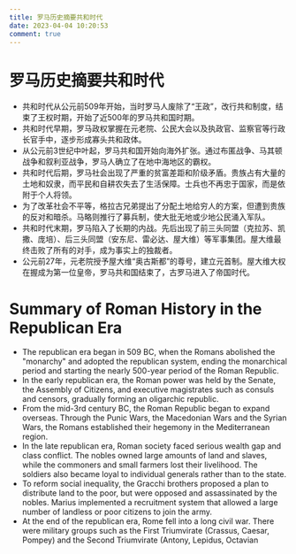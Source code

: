 ```yaml
---
title: 罗马历史摘要共和时代
date: 2023-04-04 10:20:53
comment: true
---
```


# 罗马历史摘要共和时代

- 共和时代从公元前509年开始，当时罗马人废除了“王政”，改行共和制度，结束了王权时期，开始了近500年的罗马共和国时期。
- 共和时代早期，罗马政权掌握在元老院、公民大会以及执政官、监察官等行政长官手中，逐步形成寡头共和政体。
- 从公元前3世纪中叶起，罗马共和国开始向海外扩张。通过布匿战争、马其顿战争和叙利亚战争，罗马人确立了在地中海地区的霸权。
- 共和时代后期，罗马社会出现了严重的贫富差距和阶级矛盾。贵族占有大量的土地和奴隶，而平民和自耕农失去了生活保障。士兵也不再忠于国家，而是依附于个人将领。
- 为了改革社会不平等，格拉古兄弟提出了分配土地给穷人的方案，但遭到贵族的反对和暗杀。马略则推行了募兵制，使大批无地或少地公民涌入军队。
- 共和时代末期，罗马陷入了长期的内战。先后出现了前三头同盟（克拉苏、凯撒、庞培）、后三头同盟（安东尼、雷必达、屋大维）等军事集团。屋大维最终击败了所有的对手，成为事实上的独裁者。
- 公元前27年，元老院授予屋大维“奥古斯都”的尊号，建立元首制。屋大维大权在握成为第一位皇帝，罗马共和国结束了，古罗马进入了帝国时代。

# Summary of Roman History in the Republican Era

- The republican era began in 509 BC, when the Romans abolished the "monarchy" and adopted the republican system, ending the monarchical period and starting the nearly 500-year period of the Roman Republic.
- In the early republican era, the Roman power was held by the Senate, the Assembly of Citizens, and executive magistrates such as consuls and censors, gradually forming an oligarchic republic.
- From the mid-3rd century BC, the Roman Republic began to expand overseas. Through the Punic Wars, the Macedonian Wars and the Syrian Wars, the Romans established their hegemony in the Mediterranean region.
- In the late republican era, Roman society faced serious wealth gap and class conflict. The nobles owned large amounts of land and slaves, while the commoners and small farmers lost their livelihood. The soldiers also became loyal to individual generals rather than to the state.
- To reform social inequality, the Gracchi brothers proposed a plan to distribute land to the poor, but were opposed and assassinated by the nobles. Marius implemented a recruitment system that allowed a large number of landless or poor citizens to join the army.
- At the end of the republican era, Rome fell into a long civil war. There were military groups such as the First Triumvirate (Crassus, Caesar, Pompey) and the Second Triumvirate (Antony, Lepidus, Octavian
